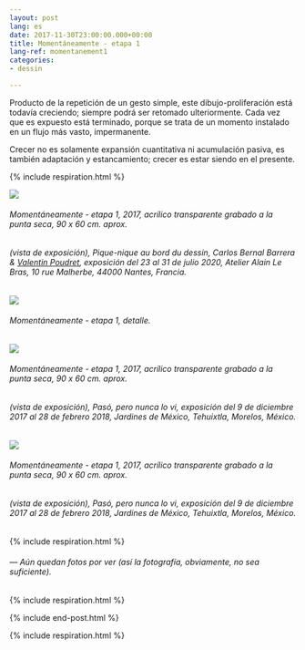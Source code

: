 ```yaml
---
layout: post
lang: es
date: 2017-11-30T23:00:00.000+00:00
title: Momentáneamente - etapa 1
lang-ref: momentanement1
categories:
- dessin

---
```

Producto de la repetición de un gesto simple, este dibujo-proliferación está todavía creciendo; siempre podrá ser retomado ulteriormente. Cada vez que es expuesto está terminado, porque se trata de un momento instalado en un flujo más vasto, impermanente.

Crecer no es solamente expansión cuantitativa ni acumulación pasiva, es también adaptación y estancamiento; crecer es estar siendo en el presente.

{% include respiration.html %}

![](/mepierdoparaver/imgs/img_20200730_223146-up.jpg)

###### _Momentáneamente - etapa 1_, 2017, acrílico transparente grabado a la punta seca, 90 x 60 cm. aprox.

###### (vista de exposición), _Pique-nique au bord du dessin_, Carlos Bernal Barrera & [Valentin Poudret](http://www.valentin-poudret.com), exposición del 23 al 31 de julio 2020, Atelier Alain Le Bras, 10 rue Malherbe, 44000 Nantes, Francia.

![](/mepierdoparaver/imgs/img_20200730_223340_-up.jpg)

###### _Momentáneamente - etapa 1_, detalle.

![](/mepierdoparaver/imgs/momentaneamente-6-up.jpg)

###### _Momentáneamente - etapa 1_, 2017, acrílico transparente grabado a la punta seca, 90 x 60 cm. aprox.

###### (vista de exposición), _Pasó, pero nunca lo vi_, exposición del 9 de diciembre 2017 al 28 de febrero 2018, Jardines de México, Tehuixtla, Morelos, México.

![](/mepierdoparaver/imgs/momentaneamente-8-up.jpg)

###### _Momentáneamente - etapa 1_, 2017, acrílico transparente grabado a la punta seca, 90 x 60 cm. aprox.

###### (vista de exposición), _Pasó, pero nunca lo vi_, exposición del 9 de diciembre 2017 al 28 de febrero 2018, Jardines de México, Tehuixtla, Morelos, México.

{% include respiration.html %}

###### _— Aún quedan fotos por ver (así la fotografía, obviamente, no sea suficiente)._

{% include respiration.html %}

{% include end-post.html %}

{% include respiration.html %}